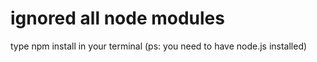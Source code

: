 # ignored all node modules
type npm install in your terminal
(ps: you need to have node.js installed)
